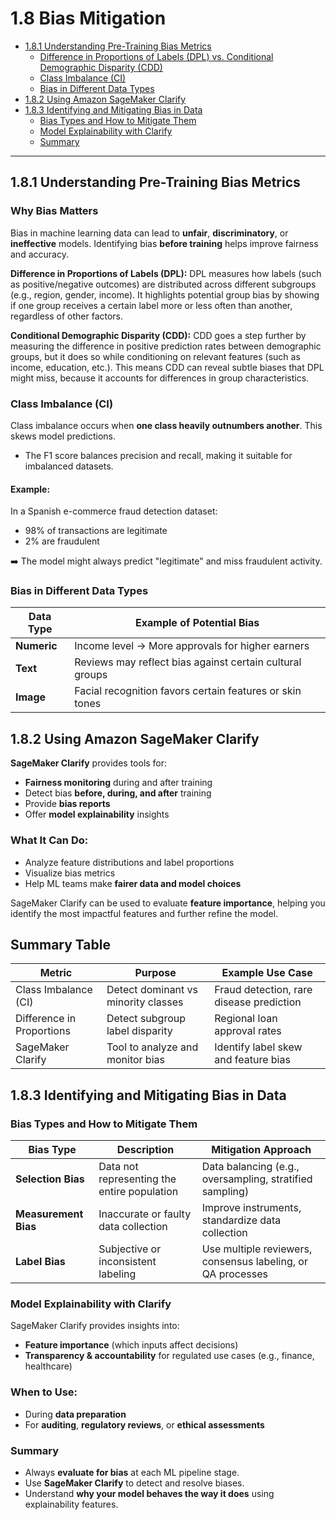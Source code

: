 # 1.8 Bias Mitigation

- [1.8.1 Understanding Pre-Training Bias Metrics](#181-understanding-pre-training-bias-metrics)
  - [Difference in Proportions of Labels (DPL) vs. Conditional Demographic Disparity (CDD)](#difference-in-proportions-of-labels-dpl-conditional-demographic-disparity-cdd)
  - [Class Imbalance (CI)](#class-imbalance-ci)
  - [Bias in Different Data Types](#bias-in-different-data-types)
- [1.8.2 Using Amazon SageMaker Clarify](#182-using-amazon-sagemaker-clarify)
- [1.8.3 Identifying and Mitigating Bias in Data](#183-identifying-and-mitigating-bias-in-data)
  - [Bias Types and How to Mitigate Them](#bias-types-and-how-to-mitigate-them)
  - [Model Explainability with Clarify](#model-explainability-with-clarify)
  - [Summary](#summary)

---

## 1.8.1 Understanding Pre-Training Bias Metrics

### Why Bias Matters
Bias in machine learning data can lead to **unfair**, **discriminatory**, or **ineffective** models. Identifying bias **before training** helps improve fairness and accuracy.

**Difference in Proportions of Labels (DPL):**
DPL measures how labels (such as positive/negative outcomes) are distributed across different subgroups (e.g., region, gender, income). It highlights potential group bias by showing if one group receives a certain label more or less often than another, regardless of other factors.

**Conditional Demographic Disparity (CDD):**
CDD goes a step further by measuring the difference in positive prediction rates between demographic groups, but it does so while conditioning on relevant features (such as income, education, etc.). This means CDD can reveal subtle biases that DPL might miss, because it accounts for differences in group characteristics.

### Class Imbalance (CI)

Class imbalance occurs when **one class heavily outnumbers another**. This skews model predictions.

- The F1 score balances precision and recall, making it suitable for imbalanced datasets. 

#### Example:
In a Spanish e-commerce fraud detection dataset:
- 98% of transactions are legitimate
- 2% are fraudulent

➡️ The model might always predict "legitimate" and miss fraudulent activity.

###  Bias in Different Data Types

| Data Type     | Example of Potential Bias                                   |
|---------------|-------------------------------------------------------------|
| **Numeric**    | Income level → More approvals for higher earners            |
| **Text**       | Reviews may reflect bias against certain cultural groups    |
| **Image**      | Facial recognition favors certain features or skin tones    |

## 1.8.2 Using Amazon SageMaker Clarify

**SageMaker Clarify** provides tools for:
- **Fairness monitoring** during and after training
- Detect bias **before, during, and after** training
- Provide **bias reports**
- Offer **model explainability** insights

### What It Can Do:
- Analyze feature distributions and label proportions
- Visualize bias metrics
- Help ML teams make **fairer data and model choices**

SageMaker Clarify can be used to evaluate **feature importance**, helping you identify the most impactful features and further refine the model.

## Summary Table

| Metric                        | Purpose                              | Example Use Case                         |
|------------------------------|--------------------------------------|------------------------------------------|
| Class Imbalance (CI)         | Detect dominant vs minority classes  | Fraud detection, rare disease prediction |
| Difference in Proportions    | Detect subgroup label disparity      | Regional loan approval rates             |
| SageMaker Clarify            | Tool to analyze and monitor bias     | Identify label skew and feature bias     |

## 1.8.3 Identifying and Mitigating Bias in Data

### Bias Types and How to Mitigate Them

| Bias Type         | Description | Mitigation Approach |
|-------------------|-------------|----------------------|
| **Selection Bias** | Data not representing the entire population | Data balancing (e.g., oversampling, stratified sampling) |
| **Measurement Bias** | Inaccurate or faulty data collection | Improve instruments, standardize data collection |
| **Label Bias**     | Subjective or inconsistent labeling | Use multiple reviewers, consensus labeling, or QA processes |

###  Model Explainability with Clarify

SageMaker Clarify provides insights into:
- **Feature importance** (which inputs affect decisions)
- **Transparency & accountability** for regulated use cases (e.g., finance, healthcare)

### When to Use:
- During **data preparation**
- For **auditing**, **regulatory reviews**, or **ethical assessments**

### Summary

- Always **evaluate for bias** at each ML pipeline stage.
- Use **SageMaker Clarify** to detect and resolve biases.
- Understand **why your model behaves the way it does** using explainability features.
